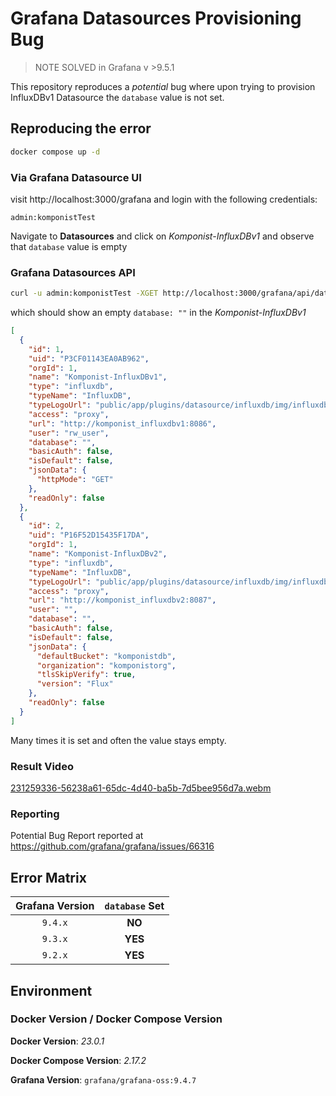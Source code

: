 # Grafana Datasources Provisioning Bug

> NOTE SOLVED in Grafana v >9.5.1

This repository reproduces a _potential_ bug where upon trying to provision InfluxDBv1 Datasource
the `database` value is not set.

## Reproducing the error

```bash
docker compose up -d
```

### Via Grafana Datasource UI

visit http://localhost:3000/grafana and login with the following credentials:

    admin:komponistTest

Navigate to __Datasources__ and click on _Komponist-InfluxDBv1_ and observe that
`database` value is empty


### Grafana Datasources API

```bash
curl -u admin:komponistTest -XGET http://localhost:3000/grafana/api/datasources | jq "."
```

which should show an empty `database: ""` in the _Komponist-InfluxDBv1_

```json
[
  {
    "id": 1,
    "uid": "P3CF01143EA0AB962",
    "orgId": 1,
    "name": "Komponist-InfluxDBv1",
    "type": "influxdb",
    "typeName": "InfluxDB",
    "typeLogoUrl": "public/app/plugins/datasource/influxdb/img/influxdb_logo.svg",
    "access": "proxy",
    "url": "http://komponist_influxdbv1:8086",
    "user": "rw_user",
    "database": "",
    "basicAuth": false,
    "isDefault": false,
    "jsonData": {
      "httpMode": "GET"
    },
    "readOnly": false
  },
  {
    "id": 2,
    "uid": "P16F52D15435F17DA",
    "orgId": 1,
    "name": "Komponist-InfluxDBv2",
    "type": "influxdb",
    "typeName": "InfluxDB",
    "typeLogoUrl": "public/app/plugins/datasource/influxdb/img/influxdb_logo.svg",
    "access": "proxy",
    "url": "http://komponist_influxdbv2:8087",
    "user": "",
    "database": "",
    "basicAuth": false,
    "isDefault": false,
    "jsonData": {
      "defaultBucket": "komponistdb",
      "organization": "komponistorg",
      "tlsSkipVerify": true,
      "version": "Flux"
    },
    "readOnly": false
  }
]
```

Many times it is set and often the value stays empty.

### Result Video

[231259336-56238a61-65dc-4d40-ba5b-7d5bee956d7a.webm](https://user-images.githubusercontent.com/12070966/231376681-a9d43aa4-3e1b-4d76-a74e-76649f578503.webm)

### Reporting

Potential Bug Report reported at https://github.com/grafana/grafana/issues/66316

## Error Matrix

| Grafana Version | `database` Set |
|:---------------:|:--------------:|
| `9.4.x`         |  __NO__        |
| `9.3.x`         |  __YES__       |
| `9.2.x`         |  __YES__       |           

## Environment


### Docker Version / Docker Compose Version

__Docker Version__: _23.0.1_

__Docker Compose Version__: _2.17.2_

__Grafana Version__: `grafana/grafana-oss:9.4.7`

